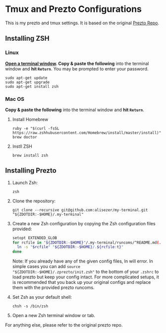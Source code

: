 Tmux and Prezto Configurations
==============================

This is my prezto and tmux settings. It is based on the original [Prezto Repo](https://github.com/sorin-ionescu/prezto).


Installing ZSH
--------------

### Linux

**[Open a terminal window](https://help.ubuntu.com/community/UsingTheTerminal). Copy & paste the following** into the terminal window and **hit `Return`**. You may be prompted to enter your password.

```shell
sudo apt-get update
sudo apt-get upgrade
sudo apt-get install zsh
```


### Mac OS
**Copy & paste the following** into the terminal window and **hit `Return`**.

1. Install Homebrew
    ```shell
    ruby -e "$(curl -fsSL https://raw.zshhubusercontent.com/Homebrew/install/master/install)"
    brew doctor
    ```

2. Instll ZSH
    ```shell
    brew install zsh
    ```


Installing Prezto
-----------------

1. Launch Zsh:

    ```console
    zsh
    ```

2. Clone the repository:

    ```console
    git clone --recursive git@github.com:alisezer/my-terminal.git "${ZDOTDIR:-$HOME}/.my-terminal"
    ```

3. Create a new Zsh configuration by copying the Zsh configuration files
    provided:

    ```sh
    setopt EXTENDED_GLOB
    for rcfile in "${ZDOTDIR:-$HOME}"/.my-terminal/runcoms/^README.md(.N); do
      ln -s "$rcfile" "${ZDOTDIR:-$HOME}/.${rcfile:t}"
    done
    ```

    Note: If you already have any of the given config files, ln will error. In
    simple cases you can add `source "${ZDOTDIR:-$HOME}/.zprezto/init.zsh"` to
    the bottom of your `.zshrc` to load prezto but keep your config intact. For
    more complicated setups, it is recommended that you back up your original
    configs and replace them with the provided prezto runcoms.

4. Set Zsh as your default shell:

    ```console
    chsh -s /bin/zsh
    ```

5. Open a new Zsh terminal window or tab.



For anything else, please refer to the original prezto repo.